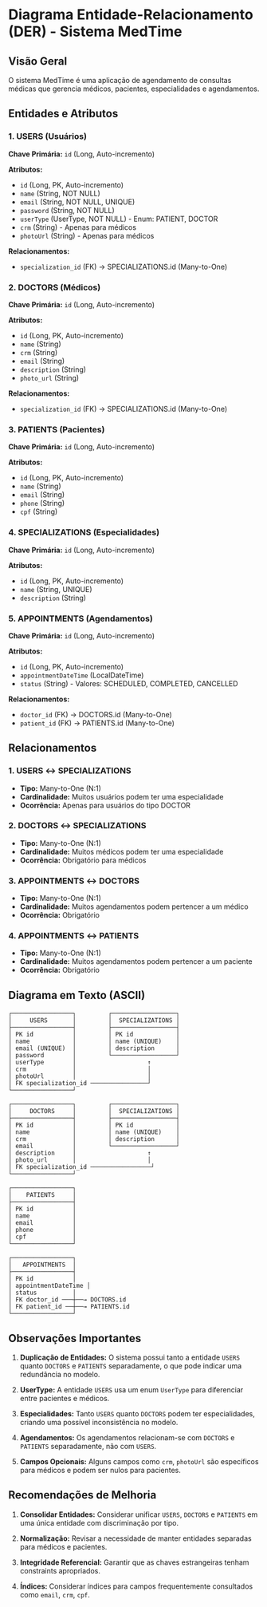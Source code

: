 # Diagrama Entidade-Relacionamento (DER) - Sistema MedTime

## Visão Geral
O sistema MedTime é uma aplicação de agendamento de consultas médicas que gerencia médicos, pacientes, especialidades e agendamentos.

## Entidades e Atributos

### 1. USERS (Usuários)
**Chave Primária:** `id` (Long, Auto-incremento)

**Atributos:**
- `id` (Long, PK, Auto-incremento)
- `name` (String, NOT NULL)
- `email` (String, NOT NULL, UNIQUE)
- `password` (String, NOT NULL)
- `userType` (UserType, NOT NULL) - Enum: PATIENT, DOCTOR
- `crm` (String) - Apenas para médicos
- `photoUrl` (String) - Apenas para médicos

**Relacionamentos:**
- `specialization_id` (FK) → SPECIALIZATIONS.id (Many-to-One)

### 2. DOCTORS (Médicos)
**Chave Primária:** `id` (Long, Auto-incremento)

**Atributos:**
- `id` (Long, PK, Auto-incremento)
- `name` (String)
- `crm` (String)
- `email` (String)
- `description` (String)
- `photo_url` (String)

**Relacionamentos:**
- `specialization_id` (FK) → SPECIALIZATIONS.id (Many-to-One)

### 3. PATIENTS (Pacientes)
**Chave Primária:** `id` (Long, Auto-incremento)

**Atributos:**
- `id` (Long, PK, Auto-incremento)
- `name` (String)
- `email` (String)
- `phone` (String)
- `cpf` (String)

### 4. SPECIALIZATIONS (Especialidades)
**Chave Primária:** `id` (Long, Auto-incremento)

**Atributos:**
- `id` (Long, PK, Auto-incremento)
- `name` (String, UNIQUE)
- `description` (String)

### 5. APPOINTMENTS (Agendamentos)
**Chave Primária:** `id` (Long, Auto-incremento)

**Atributos:**
- `id` (Long, PK, Auto-incremento)
- `appointmentDateTime` (LocalDateTime)
- `status` (String) - Valores: SCHEDULED, COMPLETED, CANCELLED

**Relacionamentos:**
- `doctor_id` (FK) → DOCTORS.id (Many-to-One)
- `patient_id` (FK) → PATIENTS.id (Many-to-One)

## Relacionamentos

### 1. USERS ↔ SPECIALIZATIONS
- **Tipo:** Many-to-One (N:1)
- **Cardinalidade:** Muitos usuários podem ter uma especialidade
- **Ocorrência:** Apenas para usuários do tipo DOCTOR

### 2. DOCTORS ↔ SPECIALIZATIONS
- **Tipo:** Many-to-One (N:1)
- **Cardinalidade:** Muitos médicos podem ter uma especialidade
- **Ocorrência:** Obrigatório para médicos

### 3. APPOINTMENTS ↔ DOCTORS
- **Tipo:** Many-to-One (N:1)
- **Cardinalidade:** Muitos agendamentos podem pertencer a um médico
- **Ocorrência:** Obrigatório

### 4. APPOINTMENTS ↔ PATIENTS
- **Tipo:** Many-to-One (N:1)
- **Cardinalidade:** Muitos agendamentos podem pertencer a um paciente
- **Ocorrência:** Obrigatório

## Diagrama em Texto (ASCII)

```
┌─────────────────┐         ┌──────────────────┐
│     USERS       │         │  SPECIALIZATIONS │
├─────────────────┤         ├──────────────────┤
│ PK id           │         │ PK id            │
│ name            │         │ name (UNIQUE)    │
│ email (UNIQUE)  │         │ description      │
│ password        │         └──────────────────┘
│ userType        │                    ↑
│ crm             │                    │
│ photoUrl        │                    │
│ FK specialization_id ────────────────┘
└─────────────────┘

┌─────────────────┐         ┌──────────────────┐
│     DOCTORS     │         │  SPECIALIZATIONS │
├─────────────────┤         ├──────────────────┤
│ PK id           │         │ PK id            │
│ name            │         │ name (UNIQUE)    │
│ crm             │         │ description      │
│ email           │         └──────────────────┘
│ description     │                    ↑
│ photo_url       │                    │
│ FK specialization_id ─────────────────┘
└─────────────────┘

┌─────────────────┐
│    PATIENTS     │
├─────────────────┤
│ PK id           │
│ name            │
│ email           │
│ phone           │
│ cpf             │
└─────────────────┘

┌─────────────────┐
│   APPOINTMENTS  │
├─────────────────┤
│ PK id           │
│ appointmentDateTime │
│ status          │
│ FK doctor_id ───┼──→ DOCTORS.id
│ FK patient_id ──┼──→ PATIENTS.id
└─────────────────┘
```

## Observações Importantes

1. **Duplicação de Entidades:** O sistema possui tanto a entidade `USERS` quanto `DOCTORS` e `PATIENTS` separadamente, o que pode indicar uma redundância no modelo.

2. **UserType:** A entidade `USERS` usa um enum `UserType` para diferenciar entre pacientes e médicos.

3. **Especialidades:** Tanto `USERS` quanto `DOCTORS` podem ter especialidades, criando uma possível inconsistência no modelo.

4. **Agendamentos:** Os agendamentos relacionam-se com `DOCTORS` e `PATIENTS` separadamente, não com `USERS`.

5. **Campos Opcionais:** Alguns campos como `crm`, `photoUrl` são específicos para médicos e podem ser nulos para pacientes.

## Recomendações de Melhoria

1. **Consolidar Entidades:** Considerar unificar `USERS`, `DOCTORS` e `PATIENTS` em uma única entidade com discriminação por tipo.

2. **Normalização:** Revisar a necessidade de manter entidades separadas para médicos e pacientes.

3. **Integridade Referencial:** Garantir que as chaves estrangeiras tenham constraints apropriados.

4. **Índices:** Considerar índices para campos frequentemente consultados como `email`, `crm`, `cpf`. 